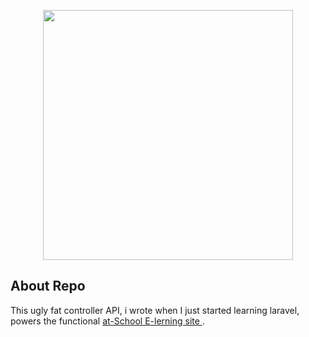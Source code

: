 <p align="center"><img src="https://res.cloudinary.com/dtfbvvkyp/image/upload/v1566331377/laravel-logolockup-cmyk-red.svg" width="400"></p>

## About Repo
This ugly fat controller API, i wrote when I just started learning laravel, powers the functional [at-School E-lerning site ](https://at-school.xyz).
